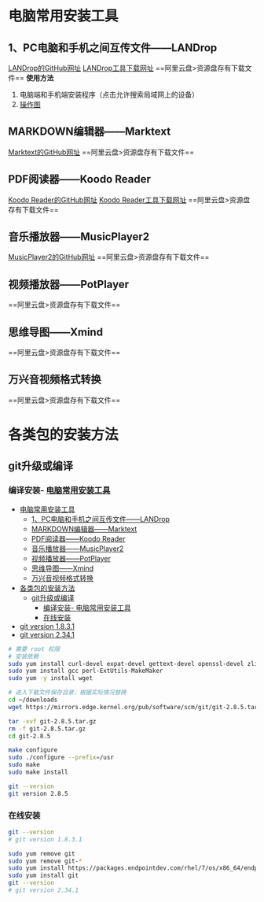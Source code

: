 # 电脑常用安装工具
## 1、PC电脑和手机之间互传文件——LANDrop
[LANDrop的GitHub网址](https://github.com/LANDrop/LANDrop)
[LANDrop工具下载网址](https://landrop.app/#downloads)
==阿里云盘>资源盘存有下载文件==
**使用方法**
1. 电脑端和手机端安装程序（点击允许搜索局域网上的设备）
2. [操作图](https://github.com/cooperpy/tool_cabinet/assets/107781344/7c8e9e31-0656-44ed-8b91-e01bc620cbd6)
## MARKDOWN编辑器——Marktext
[Marktext的GitHub网址](https://github.com/marktext/marktext)
==阿里云盘>资源盘存有下载文件==
## PDF阅读器——Koodo Reader
[Koodo Reader的GitHub网址](https://github.com/koodo-reader/koodo-reader)
[Koodo Reader工具下载网址](https://www.koodoreader.com/zh)
==阿里云盘>资源盘存有下载文件==
## 音乐播放器——MusicPlayer2
[MusicPlayer2的GitHub网址](https://github.com/zhongyang219/MusicPlayer2/)
==阿里云盘>资源盘存有下载文件==
## 视频播放器——PotPlayer
==阿里云盘>资源盘存有下载文件==
## 思维导图——Xmind
==阿里云盘>资源盘存有下载文件==
## 万兴音视频格式转换
==阿里云盘>资源盘存有下载文件==
# 各类包的安装方法
## git升级或编译
### 编译安装- [电脑常用安装工具](#电脑常用安装工具)
- [电脑常用安装工具](#电脑常用安装工具)
  - [1、PC电脑和手机之间互传文件——LANDrop](#1pc电脑和手机之间互传文件landrop)
  - [MARKDOWN编辑器——Marktext](#markdown编辑器marktext)
  - [PDF阅读器——Koodo Reader](#pdf阅读器koodo-reader)
  - [音乐播放器——MusicPlayer2](#音乐播放器musicplayer2)
  - [视频播放器——PotPlayer](#视频播放器potplayer)
  - [思维导图——Xmind](#思维导图xmind)
  - [万兴音视频格式转换](#万兴音视频格式转换)
- [各类包的安装方法](#各类包的安装方法)
  - [git升级或编译](#git升级或编译)
    - [编译安装- 电脑常用安装工具](#编译安装--电脑常用安装工具)
    - [在线安装](#在线安装)
- [git version 1.8.3.1](#git-version-1831)
- [git version 2.34.1](#git-version-2341)

```bash
# 需要 root 权限
# 安装依赖
sudo yum install curl-devel expat-devel gettext-devel openssl-devel zlib-devel
sudo yum install gcc perl-ExtUtils-MakeMaker
sudo yum -y install wget

# 进入下载文件保存目录，根据实际情况替换
cd ~/downloads
wget https://mirrors.edge.kernel.org/pub/software/scm/git/git-2.8.5.tar.gz  (==阿里云盘>资源盘存有下载文件==)

tar -xvf git-2.8.5.tar.gz
rm -f git-2.8.5.tar.gz
cd git-2.8.5

make configure
sudo ./configure --prefix=/usr
sudo make
sudo make install

git --version
git version 2.8.5

```
### 在线安装
```bash
git --version
# git version 1.8.3.1

sudo yum remove git
sudo yum remove git-*
sudo yum install https://packages.endpointdev.com/rhel/7/os/x86_64/endpoint-repo.x86_64.rpm
sudo yum install git
git --version
# git version 2.34.1

